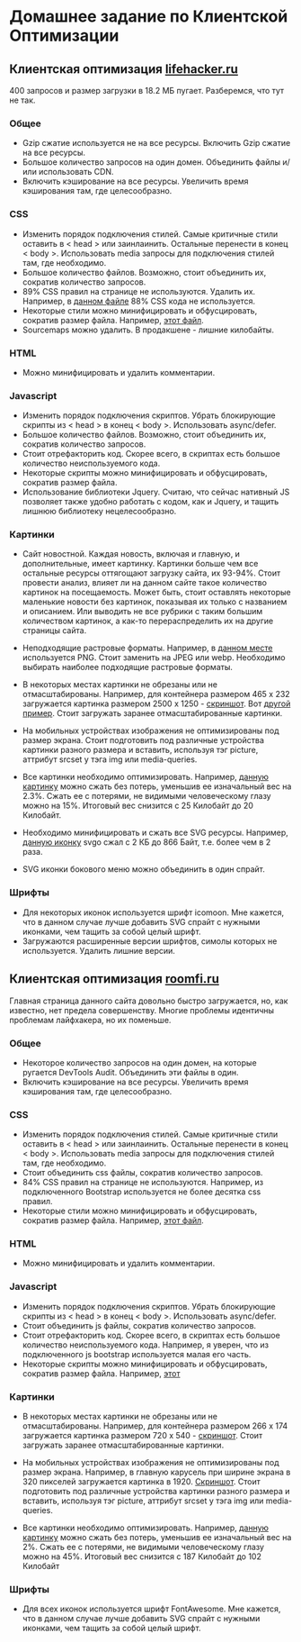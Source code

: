 # Домашнее задание по Клиентской Оптимизации
## Клиентская оптимизация [lifehacker.ru](https://lifehacker.ru/)
400 запросов и размер загрузки в 18.2 МБ пугает. Разберемся, что тут не так.
### Общее
* Gzip сжатие используется не на все ресурсы. Включить Gzip сжатие на все ресурсы.
* Большое количество запросов на один домен. Объединить файлы и/или использовать CDN.
* Включить кэширование на все ресурсы. Увеличить время кэширования там, где целесообразно.

### CSS
* Изменить порядок подключения стилей. Самые критичные стили оставить в < head > или заинлаинить. Остальные перенести в конец < body >. Использовать media запросы для подключения стилей там, где необходимо.
* Большое количество файлов. Возможно, стоит объединить их, сократив количество запросов.
* 89% CSS правил на странице не используются. Удалить их. Например, в [данном файле](https://lifehacker.ru/wp-content/plugins/jetpack/css/jetpack.css?ver=4.1.1) 88% CSS кода не используется.
* Некоторые стили можно минифицировать и обфусцировать, сократив размер файла. Например, [этот файл](https://lifehacker.ru/wp-content/themes/lifehacker/static/fonts/style.css?ver=13).
* Sourcemaps можно удалить. В продакшене - лишние килобайты.

### HTML
* Можно минифицировать и удалить комментарии.

### Javascript
* Изменить порядок подключения скриптов. Убрать блокирующие скрипты из < head > в конец < body >. Использовать async/defer.
* Большое количество файлов. Возможно, стоит объединить их, сократив количество запросов.
* Стоит отрефакторить код. Скорее всего, в скриптах есть большое количество неиспользуемого кода.
* Некоторые скрипты можно минифицировать и обфусцировать, сократив размер файла.
* Использование библиотеки Jquery. Считаю, что сейчас нативный JS позволяет также удобно работать с кодом, как и Jquery, и тащить лишнюю библиотеку нецелесообразно.

### Картинки
* Сайт новостной. Каждая новость, включая и главную, и дополнительные, имеет картинку. Картинки больше чем все остальные ресурсы оттягощают загрузку сайта, их 93-94%. Стоит провести анализ, влияет ли на данном сайте такое количество картинок на посещаемость. Может быть, стоит оставлять некоторые маленькие новости без картинок, показывая их только с названием и описанием. Или выводить не все рубрики с таким большим количеством картинок, а как-то перераспределить их на другие страницы сайта.

* Неподходящие растровые форматы. Например, в [данном месте](https://github.com/Urkass/task5_optimization/tree/master/screenshots/png.png) используется PNG. Стоит заменить на JPEG или webp. Необходимо выбирать наиболее подходящие растровые форматы.

* В некоторых местах картинки не обрезаны или не отмасштабированы. Например, для контейнера размером 465 х 232 загружается картинка размером 2500 x 1250 -  [скриншот](https://github.com/Urkass/task5_optimization/tree/master/screenshots/scale1.png). Вот [другой пример](https://github.com/Urkass/task5_optimization/tree/master/screenshots/scale2.png). Стоит загружать заранее отмасштабированные картинки.

* На мобильных устройствах изображения не оптимизированы под размер экрана. Стоит подготовить под различные устройства картинки разного размера и вставить, используя тэг picture, аттрибут srcset у тэга img или media-queries.

* Все картинки необходимо оптимизировать. Например, [данную картинку](https://lifehacker.ru/wp-content/uploads/2016/08/salmonburger_1470122910-630x315.jpg) можно сжать без потерь, уменьшив ее изначальный вес на 2.3%. Сжать ее с потерями, не видимыми человеческому глазу можно на 15%. Итоговый вес снизится с 25 Килобайт до 20 Килобайт.

* Необходимо минифицировать и сжать все SVG ресурсы. Например, [данную иконку](https://lifehacker.ru/wp-content/themes/lifehacker/static/img/category-icons/life.svg) svgo сжал с 2 КБ до 866 Байт, т.е. более чем в 2 раза.

* SVG иконки бокового меню можно объединить в один спрайт.

### Шрифты
* Для некоторых иконок используется шрифт icomoon. Мне кажется, что в данном случае лучше добавить SVG спрайт с нужными иконками, чем тащить за собой целый шрифт.
* Загружаются расширенные версии шрифтов, симолы которых не используется. Удалить лишние версии.

## Клиентская оптимизация [roomfi.ru](http://roomfi.ru/)
Главная страница данного сайта довольно быстро загружается, но, как известно, нет предела совершенству. Многие проблемы идентичны проблемам лайфхакера, но их поменьше.

### Общее
* Некоторое количество запросов на один домен, на которые ругается DevTools Audit. Объединить эти файлы в один.
* Включить кэширование на все ресурсы. Увеличить время кэширования там, где целесообразно.

### CSS
* Изменить порядок подключения стилей. Самые критичные стили оставить в < head > или заинлаинить. Остальные перенести в конец < body >. Использовать media запросы для подключения стилей там, где необходимо.
* Стоит объединить css файлы, сократив количество запросов.
* 84% CSS правил на странице не используются. Например, из подключенного Bootstrap используется не более десятка css правил.
* Некоторые стили можно минифицировать и обфусцировать, сократив размер файла. Например, [этот файл](http://roomfi.ru/template_main/css/style.css?v=10).

### HTML
* Можно минифицировать и удалить комментарии.

### Javascript
* Изменить порядок подключения скриптов. Убрать блокирующие скрипты из < head > в конец < body >. Использовать async/defer.
* Стоит объединить js файлы, сократив количество запросов.
* Стоит отрефакторить код. Скорее всего, в скриптах есть большое количество неиспользуемого кода. Например, я уверен, что из подключенного js bootstrap используется малая его часть.
* Некоторые скрипты можно минифицировать и обфусцировать, сократив размер файла. Например, [этот](http://roomfi.ru/template_main/js/classie.js)


### Картинки

* В некоторых местах картинки не обрезаны или не отмасштабированы. Например, для контейнера размером 266 х 174 загружается картинка размером 720 x 540 -  [скриншот](https://github.com/Urkass/task5_optimization/tree/master/screenshots/roomfi.png). Стоит загружать заранее отмасштабированные картинки.

* На мобильных устройствах изображения не оптимизированы под размер экрана. Например, в главную карусель при ширине экрана в 320 пикселей загружается картинка в 1920. [Скриншот](https://github.com/Urkass/task5_optimization/tree/master/screenshots/roomfi.png). Стоит подготовить под различные устройства картинки разного размера и вставить, используя тэг picture, аттрибут srcset у тэга img или media-queries.

* Все картинки необходимо оптимизировать. Например, [данную картинку](http://roomfi.ru/template_main/img/bg_move.jpg) можно сжать без потерь, уменьшив ее изначальный вес на 2%. Сжать ее с потерями, не видимыми человеческому глазу можно на 45%. Итоговый вес снизится с 187 Килобайт до 102 Килобайт

### Шрифты
* Для всех иконок используется шрифт FontAwesome. Мне кажется, что в данном случае лучше добавить SVG спрайт с нужными иконками, чем тащить за собой целый шрифт.
